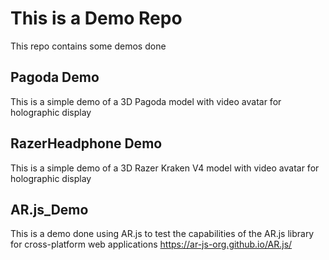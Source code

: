 # This is a Demo Repo
This repo contains some demos done

## Pagoda Demo
This is a simple demo of a 3D Pagoda model with video avatar for holographic display

## RazerHeadphone Demo
This is a simple demo of a 3D Razer Kraken V4 model with video avatar for holographic display

## AR.js_Demo
This is a demo done using AR.js to test the capabilities of the AR.js library for cross-platform
web applications
https://ar-js-org.github.io/AR.js/

